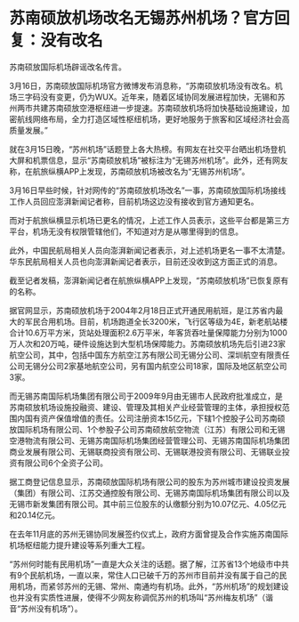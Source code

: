 # 苏南硕放机场改名无锡苏州机场？官方回复：没有改名

苏南硕放国际机场辟谣改名传言。

3月16日，苏南硕放国际机场官方微博发布消息称，“苏南硕放机场没有改名。机场三字码没有变更，仍为WUX。近年来，随着区域协同发展进程加快，无锡和苏州两市共建苏南硕放空港枢纽进一步提速。苏南硕放机场将加快基础设施建设，加密航线网络布局，全力打造区域性枢纽机场，更好地服务于旅客和区域经济社会高质量发展。”

就在3月15日晚，“苏州机场”话题登上各大热榜。有网友在社交平台晒出机场登机大屏和机票信息，显示“苏南硕放机场”被标注为“无锡苏州机场”。此外，还有网友称，在航旅纵横APP上发现，苏南硕放机场被改名为“无锡苏州机场”。

3月16日早些时候，针对网传的“苏南硕放机场改名”一事，苏南硕放国际机场接线工作人员回应澎湃新闻记者称，目前机场这边没有接收到官方通知更名。

而对于航旅纵横显示机场已更名的情况，上述工作人员表示，这些平台都是第三方平台，机场无没有权限管辖他们，不知道对方是从哪里得到的信息。

此外，中国民航局相关人员向澎湃新闻记者表示，对上述机场更名一事不太清楚。华东民航局相关人员也向澎湃新闻记者表示，目前还没收到这方面正式的消息。

截至记者发稿，澎湃新闻记者在航旅纵横APP上发现，“苏南硕放机场”已恢复原有的名称。

据官网显示，苏南硕放机场于2004年2月18日正式开通民用航班，是江苏省内最大的军民合用机场。目前，机场跑道全长3200米，飞行区等级为4E，新老航站楼合计10.6万平方米，货站处理面积2.6万平米，年客货吞吐量保障能力分别为1000万人次和20万吨，硬件设施达到大型机场保障能力。苏南硕放机场先后引进23家航空公司，其中，包括中国东方航空江苏有限公司无锡分公司、深圳航空有限责任公司无锡分公司2家基地航空公司，另有国内航空公司18家，国际及地区航空公司3家。

而无锡苏南国际机场集团有限公司于2009年9月由无锡市人民政府批准成立，是苏南硕放机场设施投融资、建设、管理及其相关产业经营管理的主体，承担授权范围内国有资产保值增值的责任。公司注册资本15亿元，下辖1个控股子公司苏南硕放国际机场有限公司、1个参股子公司苏南硕放航空物流（江苏）有限公司和无锡空港物流有限公司、无锡苏南国际机场集团经营管理公司、无锡苏南国际机场集团商业发展有限公司、无锡联商投资有限公司、无锡联港投资有限公司、无锡联业投资有限公司6个全资子公司。

据工商登记信息显示，苏南硕放国际机场有限公司的股东为苏州城市建设投资发展（集团）有限公司、江苏交通控股有限公司、无锡苏南国际机场集团有限公司以及无锡市新发集团有限公司。其中前三位股东的认缴额分别为10.07亿元、4.05亿元和20.14亿元。

在去年11月底的苏州无锡协同发展签约仪式上，政府方面曾提及合作实施苏南国际机场枢纽能力提升建设等系列重大工程。

“苏州何时能有民用机场”一直是大众关注的话题。据了解，江苏省13个地级市中共有9个民航机场，一直以来，常住人口已破千万的苏州市目前并没有属于自己的民用机场，而紧邻苏州的无锡、常州、南通均有机场。此外，“苏州机场”的规划建设也并没有实质性进展，使得不少网友称调侃苏州的机场叫“苏州梅友机场”（谐音“苏州没有机场”）。

